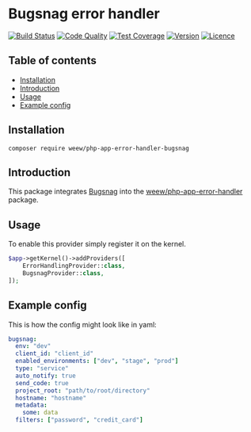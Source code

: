 # Bugsnag error handler

[![Build Status](https://img.shields.io/travis/weew/php-app-error-handler-bugsnag.svg)](https://travis-ci.org/weew/php-app-error-handler-bugsnag)
[![Code Quality](https://img.shields.io/scrutinizer/g/weew/php-app-error-handler-bugsnag.svg)](https://scrutinizer-ci.com/g/weew/php-app-error-handler-bugsnag)
[![Test Coverage](https://img.shields.io/coveralls/weew/php-app-error-handler-bugsnag.svg)](https://coveralls.io/github/weew/php-app-error-handler-bugsnag)
[![Version](https://img.shields.io/packagist/v/weew/php-app-error-handler-bugsnag.svg)](https://packagist.org/packages/weew/php-app-error-handler-bugsnag)
[![Licence](https://img.shields.io/packagist/l/weew/php-app-error-handler-bugsnag.svg)](https://packagist.org/packages/weew/php-app-error-handler-bugsnag)

## Table of contents

- [Installation](#installation)
- [Introduction](#introduction)
- [Usage](#usage)
- [Example config](#example-config)

## Installation

`composer require weew/php-app-error-handler-bugsnag`

## Introduction

This package integrates [Bugsnag](https://bugsnag.com) into the [weew/php-app-error-handler](https://github.com/weew/php-app-error-handler) package.

## Usage

To enable this provider simply register it on the kernel.

```php
$app->getKernel()->addProviders([
    ErrorHandlingProvider::class,
    BugsnagProvider::class,
]);
```

## Example config

This is how the config might look like in yaml:

```yaml
bugsnag:
  env: "dev"
  client_id: "client_id"
  enabled_environments: ["dev", "stage", "prod"]
  type: "service"
  auto_notify: true
  send_code: true
  project_root: "path/to/root/directory"
  hostname: "hostname"
  metadata:
    some: data
  filters: ["password", "credit_card"]
```
